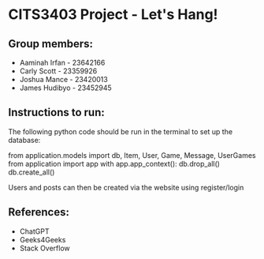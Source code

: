 # CITS3403 Project - Let's Hang!
## Group members: 
- Aaminah Irfan - 23642166
- Carly Scott - 23359926
- Joshua Mance - 23420013
- James Hudibyo - 23452945
  
## Instructions to run: 
The following python code should be run in the terminal to set up the database:

from application.models import db, Item, User, Game, Message, UserGames
from application import app
with app.app_context():
    db.drop_all() 
    db.create_all()

Users and posts can then be created via the website using register/login 
  
## References: 
- ChatGPT
- Geeks4Geeks
- Stack Overflow
 



  
